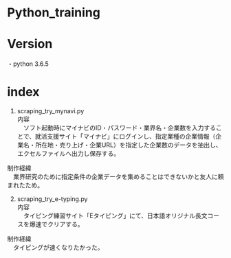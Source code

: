 # Python_training

# Version

・python 3.6.5


# index

1. scraping_try_mynavi.py  
内容  
　ソフト起動時にマイナビのID・パスワード・業界名・企業数を入力することで、就活支援サイト「マイナビ」にログインし、指定業種の企業情報（企業名・所在地・売り上げ・企業URL）を指定した企業数のデータを抽出し、エクセルファイルへ出力し保存する。  

制作経緯  
　業界研究のために指定条件の企業データを集めることはできないかと友人に頼まれたため。  


2. scraping_try_e-typing.py  
内容  
　タイピング練習サイト「Eタイピング」にて、日本語オリジナル長文コースを爆速でクリアする。  
  
制作経緯  
　タイピングが速くなりたかった。    
